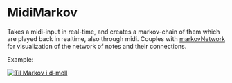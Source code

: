 # MidiMarkov

Takes a midi-input in real-time, and creates a markov-chain of them which are played back in realtime, also through midi.
Couples with [markovNetwork](https://github.com/AskBre/https://github.com/AskBre/markovNetwork) for visualization of
the network of notes and their connections.

Example:

[![Til Markov i d-moll](https://i.vimeocdn.com/video/1568604823-d82c70d1d3813513a389053afd05a1b7b783be79b38c38fab7d62a76301764c7-d_240)](https://vimeo.com/781112487)
